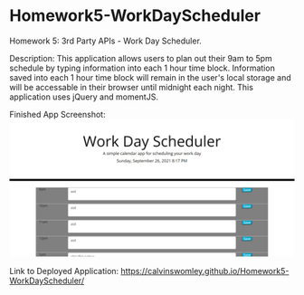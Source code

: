 # Homework5-WorkDayScheduler
Homework 5: 3rd Party APIs - Work Day Scheduler.

Description: This application allows users to plan out their 9am to 5pm schedule by typing information into each 1 hour time block. Information saved into each 1 hour time block will remain in the user's local storage and will be accessable in their browser until midnight each night.
    This application uses jQuery and momentJS.

Finished App Screenshot: ![Finished work scheduler application screenshot](./assets/Finished_App_Screenshot.JPG)

Link to Deployed Application: https://calvinswomley.github.io/Homework5-WorkDayScheduler/

